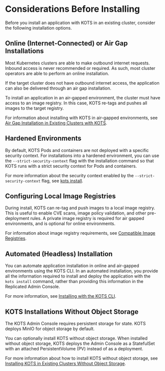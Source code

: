# Considerations Before Installing

Before you install an application with KOTS in an existing cluster, consider the following installation options.

## Online (Internet-Connected) or Air Gap Installations

Most Kubernetes clusters are able to make outbound internet requests. Inbound access is never recommended or required.
As such, most cluster operators are able to perform an online installation.

If the target cluster does not have outbound internet access, the application can also be delivered through an air gap installation.

To install an application in an air-gapped environment, the cluster must have access to an image registry. In this case, KOTS re-tags and pushes all images to the target registry.

For information about installing with KOTS in air-gapped environments, see [Air Gap Installation in Existing Clusters with KOTS](installing-existing-cluster-airgapped).

## Hardened Environments

By default, KOTS Pods and containers are not deployed with a specific security context. For installations into a hardened environment, you can use the `--strict-security-context` flag with the installation command so that KOTS runs with a strict security context for Pods and containers.

For more information about the security context enabled by the `--strict-security-context` flag, see [kots install](/reference/kots-cli-install).

## Configuring Local Image Registries

During install, KOTS can re-tag and push images to a local image registry.
This is useful to enable CVE scans, image policy validation, and other pre-deployment rules. A private image registry is required for air gapped environments, and is optional for online environments.

For information about image registry requirements, see [Compatible Image Registries](installing-general-requirements#registries).

## Automated (Headless) Installation

You can automate application installation in online and air-gapped environments using the KOTS CLI. In an automated installation, you provide all the information required to install and deploy the application with the `kots install` command, rather than providing this information in the Replicated Admin Console.

For more information, see [Installing with the KOTS CLI](/enterprise/installing-existing-cluster-automation).

## KOTS Installations Without Object Storage

The KOTS Admin Console requires persistent storage for state. KOTS deploys MinIO for object storage by default.

You can optionally install KOTS without object storage. When installed without object storage, KOTS deploys the Admin Console as a StatefulSet with an attached PersistentVolume (PV) instead of as a deployment.

For more information about how to install KOTS without object storage, see [Installing KOTS in Existing Clusters Without Object Storage](/enterprise/installing-stateful-component-requirements).
